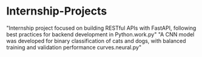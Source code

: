 # Internship-Projects
 "Internship project focused on building RESTful APIs with FastAPI, following best practices for backend development in Python.work.py"
 "A CNN model was developed for binary classification of cats and dogs, with balanced training and validation performance curves.neural.py"
 
